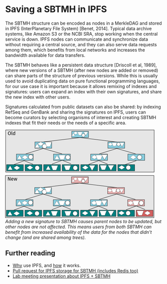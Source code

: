 # Saving a SBTMH in IPFS

The SBTMH structure can be encoded as nodes in a MerkleDAG and stored in IPFS (InterPlanetary File System) [Benet, 2014].
Typical data archive systems,
like Amazon S3 or the NCBI SRA,
stop working when the central service is down.
IPFS nodes can communicate and synchronize data without requiring a central source,
and they can also serve data requests among them,
which benefits from local networks  and increases the bandwidth available for data transfers.

The SBTMH behaves like a persistent data structure [Driscoll et al, 1989], 
where new versions of a SBTMH (after new nodes are added or removed) can share parts of the structure of previous versions.
While this is usually used to avoid duplicating data on pure functional programming languages,
for our use case it is important because it allows remixing of indexes and signatures:
users can expand an index with their own signatures,
and share the new index with other users.

Signatures calculated from public datasets can also be shared:
by indexing RefSeq and GenBank and sharing the signatures on IPFS,
users can become curators by selecting organisms of interest and creating SBTMH indexes that fit their needs or the needs of a specific area.

[![](poster/figures/sbtmh_insert.png)](poster/figures/sbtmh_insert.svg)
*Adding a new signature to SBTMH causes parent nodes to be updated, but other nodes are not affected. This means users from both SBTMH can benefit from increased availability of the data for the nodes that didn't change (and are shared among trees).*

## Further reading

- [Why][1] use IPFS, and [how][2] it works.
- [Pull request for IPFS storage for SBTMH (includes Redis too)][3]
- [Lab meeting presentation about IPFS + SBTMH][4]

[1]: https://ipfs.io/#why
[2]: https://ipfs.io/#how
[3]: https://github.com/dib-lab/sourmash/pull/166
[4]: https://docs.google.com/presentation/d/1nshJ5m7qnZp7gTl8TVtQVi1TERTmey4ALzCesi26SS8/
